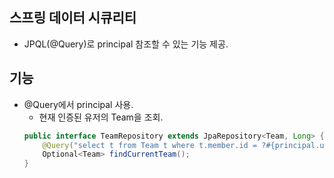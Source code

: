 ## 스프링 데이터 시큐리티
- JPQL(@Query)로 principal 참조할 수 있는 기능 제공.

## 기능
- @Query에서 principal 사용.
    - 현재 인증된 유저의 Team을 조회.
    ```java
    public interface TeamRepository extends JpaRepository<Team, Long> {
        @Query("select t from Team t where t.member.id = ?#{principal.user.id}");
        Optional<Team> findCurrentTeam();
    }
    ```
